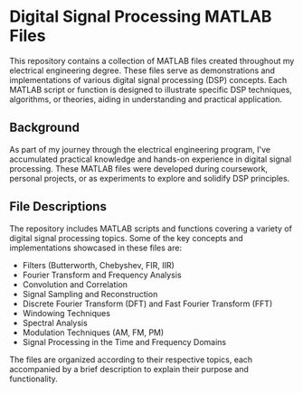 # Digital Signal Processing MATLAB Files

This repository contains a collection of MATLAB files created throughout my electrical engineering degree. These files serve as demonstrations and implementations of various digital signal processing (DSP) concepts. Each MATLAB script or function is designed to illustrate specific DSP techniques, algorithms, or theories, aiding in understanding and practical application.

## Background

As part of my journey through the electrical engineering program, I've accumulated practical knowledge and hands-on experience in digital signal processing. These MATLAB files were developed during coursework, personal projects, or as experiments to explore and solidify DSP principles.

## File Descriptions

The repository includes MATLAB scripts and functions covering a variety of digital signal processing topics. Some of the key concepts and implementations showcased in these files are:
- Filters (Butterworth, Chebyshev, FIR, IIR)
- Fourier Transform and Frequency Analysis
- Convolution and Correlation
- Signal Sampling and Reconstruction
- Discrete Fourier Transform (DFT) and Fast Fourier Transform (FFT)
- Windowing Techniques
- Spectral Analysis
- Modulation Techniques (AM, FM, PM)
- Signal Processing in the Time and Frequency Domains

The files are organized according to their respective topics, each accompanied by a brief description to explain their purpose and functionality.

